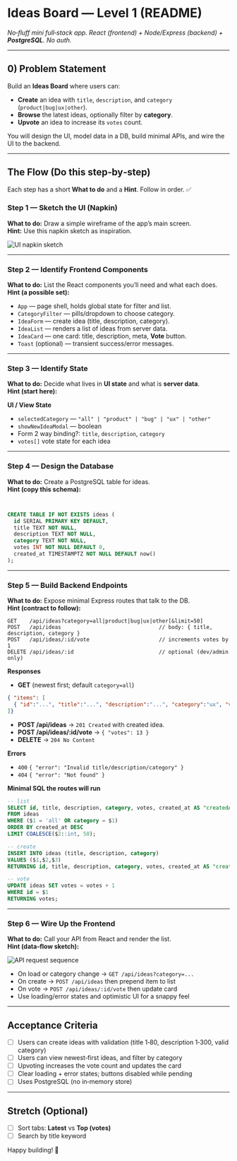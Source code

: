 # Ideas Board — Level 1 (README)

_No‑fluff mini full‑stack app. React (frontend) + Node/Express (backend) + **PostgreSQL**. No auth._

---

## 0) Problem Statement

Build an **Ideas Board** where users can:
- **Create** an idea with `title`, `description`, and `category` (`product|bug|ux|other`).
- **Browse** the latest ideas, optionally filter by **category**.
- **Upvote** an idea to increase its `votes` count.

You will design the UI, model data in a DB, build minimal APIs, and wire the UI to the backend.

---

## The Flow (Do this step‑by‑step)

Each step has a short **What to do** and a **Hint**. Follow in order. ✅

### Step 1 — Sketch the UI (Napkin)
**What to do:** Draw a simple wireframe of the app’s main screen.  
**Hint:** Use this napkin sketch as inspiration.

![UI napkin sketch](/Users/vrishinvv/Downloads/napkin-sketch.png)


---

### Step 2 — Identify Frontend Components
**What to do:** List the React components you’ll need and what each does.  
**Hint (a possible set):**
- `App` — page shell, holds global state for filter and list.
- `CategoryFilter` — pills/dropdown to choose category.
- `IdeaForm` — create idea (title, description, category).
- `IdeaList` — renders a list of ideas from server data.
- `IdeaCard` — one card: title, description, meta, **Vote** button.
- `Toast` (optional) — transient success/error messages.


---

### Step 3 — Identify State
**What to do:** Decide what lives in **UI state** and what is **server data**.  
**Hint (start here):**

**UI / View State**
- `selectedCategory` — `"all" | "product" | "bug" | "ux" | "other"`
- `showNewIdeaModal` — boolean
- Form 2 way binding?: `title`, `description`, `category`
- `votes[]` vote state for each idea 


---

### Step 4 — Design the Database
**What to do:** Create a PostgreSQL table for ideas.  
**Hint (copy this schema):**
```sql


CREATE TABLE IF NOT EXISTS ideas (
  id SERIAL PRIMARY KEY DEFAULT,
  title TEXT NOT NULL,
  description TEXT NOT NULL,
  category TEXT NOT NULL,
  votes INT NOT NULL DEFAULT 0,
  created_at TIMESTAMPTZ NOT NULL DEFAULT now()
);

```


---

### Step 5 — Build Backend Endpoints
**What to do:** Expose minimal Express routes that talk to the DB.  
**Hint (contract to follow):**

```
GET    /api/ideas?category=all|product|bug|ux|other[&limit=50]
POST   /api/ideas                               // body: { title, description, category }
POST   /api/ideas/:id/vote                      // increments votes by 1
DELETE /api/ideas/:id                           // optional (dev/admin only)
```

**Responses**
- **GET** (newest first; default `category=all`)
```json
{ "items": [
  { "id":"...", "title":"...", "description":"...", "category":"ux", "votes":12, "createdAt":"..." }
]}
```
- **POST /api/ideas** → `201 Created` with created idea.  
- **POST /api/ideas/:id/vote** → `{ "votes": 13 }`  
- **DELETE** → `204 No Content`

**Errors**
- `400` `{ "error": "Invalid title/description/category" }`
- `404` `{ "error": "Not found" }`

**Minimal SQL the routes will run**
```sql
-- list
SELECT id, title, description, category, votes, created_at AS "createdAt"
FROM ideas
WHERE ($1 = 'all' OR category = $1)
ORDER BY created_at DESC
LIMIT COALESCE($2::int, 50);

-- create
INSERT INTO ideas (title, description, category)
VALUES ($1,$2,$3)
RETURNING id, title, description, category, votes, created_at AS "createdAt";

-- vote
UPDATE ideas SET votes = votes + 1
WHERE id = $1
RETURNING votes;
```


---

### Step 6 — Wire Up the Frontend
**What to do:** Call your API from React and render the list.  
**Hint (data‑flow sketch):**

![API request sequence](/Users/vrishinvv/Downloads/req-flow.png)

- On load or category change → `GET /api/ideas?category=...`
- On create → `POST /api/ideas` then prepend item to list
- On vote → `POST /api/ideas/:id/vote` then update card
- Use loading/error states and optimistic UI for a snappy feel


---

## Acceptance Criteria

- [ ] Users can create ideas with validation (title 1‑80, description 1‑300, valid category)
- [ ] Users can view newest‑first ideas, and filter by category
- [ ] Upvoting increases the vote count and updates the card
- [ ] Clear loading + error states; buttons disabled while pending
- [ ] Uses PostgreSQL (no in‑memory store)

---

## Stretch (Optional)

- [ ] Sort tabs: **Latest** vs **Top (votes)**  
- [ ] Search by title keyword  

Happy building! 🚀
